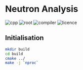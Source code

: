 # Neutron Analysis

![cpp](https://img.shields.io/badge/C++-7.3.0-blue.svg) ![root](https://img.shields.io/badge/ROOT-v6.18/04-brightgreen.svg) ![compiler](https://img.shields.io/badge/compiler-CMake-brightgreen.svg)  ![licence](https://img.shields.io/badge/licence-MIT-blue.svg)

## Initialisation 
``` bash
mkdir build
cd build
cmake ../
make -j `nproc`
```